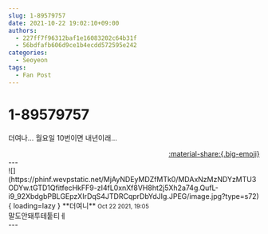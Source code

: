 ```yaml
---
slug: 1-89579757
date: 2021-10-22 19:02:10+09:00
authors:
  - 227ff7f96312baf1e16083202c64b31f
  - 56bdfafb606d9ce1b4ecdd572595e242
categories:
  - Seoyeon
tags:
  - Fan Post
---
```


# 1-89579757

<div class="post-container" markdown="1">
<div class="content-container md-sidebar__scrollwrap" markdown="1">

더여나... 월요일 10번이면 내년이래...

</div>
</div>

<div style="text-align: right;" markdown="1">
<a href="https://weverse.io/fromis9/fanpost/1-89579757" style="text-align: right;">:material-share:{.big-emoji}</a>
</div>
---

<div class="comments-container md-sidebar__scrollwrap" markdown="1">
<div class="comment" markdown="1">
<div class='id-container' markdown="1">
![](https://phinf.wevpstatic.net/MjAyNDEyMDZfMTk0/MDAxNzMzNDYzMTU3ODYw.tGTD1QfitfecHkFF9-zI4fL0xnXf8VH8ht2j5Xh2a74g.QufL-i9_92XbdgbPBLGEpzXIrDqS4JTDRCqprDbYdJIg.JPEG/image.jpg?type=s72){ loading=lazy }
**<span class="artist">더여니</span>** <small>Oct 22 2021, 19:05</small><br>
</div>
<div class='comment-body' markdown="1">
말도안돼투테퉅티ㅔ
</div>
</div>
</div>
---
